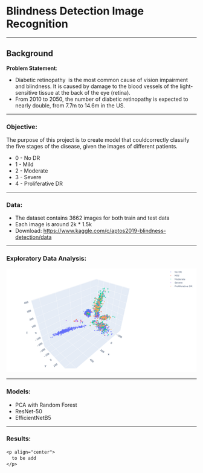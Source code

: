 # Blindness Detection Image Recognition

----
## Background

**Problem Statement**: 

- Diabetic retinopathy  is the most common cause of vision impairment and blindness. It is caused by damage to the blood vessels of the light-sensitive tissue at the back of the eye (retina). 
- From 2010 to 2050, the number of diabetic retinopathy is expected to nearly double, from 7.7m to 14.6m in the US.



----
### Objective:

The purpose of this project is to create model that couldcorrectly classify the five stages of the disease, given the images of different patients.
- 0 - No DR
- 1 - Mild
- 2 - Moderate
- 3 - Severe
- 4 - Proliferative DR

----
### Data:

- The dataset contains 3662 images for both train and test data
- Each image is around 2k * 1.5k 
- Download: https://www.kaggle.com/c/aptos2019-blindness-detection/data

----
### Exploratory Data Analysis:

<p align="center">
  <img src="https://github.com/yuling0330/Blindness_Detection_Image_Recognition/blob/master/presentation/pca.PNG" />
</p>

----
### Models:

- PCA with Random Forest
- ResNet-50
- EfficientNetB5

----
### Results:

```
<p align="center">
  to be add
</p>
```
